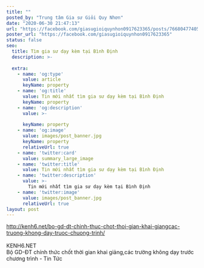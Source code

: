 ```yaml
---
title: ""
posted_by: "Trung tâm Gia sư Giỏi Quy Nhơn"
date: "2020-06-30 21:47:13"
url: "https://facebook.com/giasugioiquynhon0917623365/posts/766804774058185"
poster_url: "https://facebook.com/giasugioiquynhon0917623365"
status: false
seo:
  title: Tìm gia sư dạy kèm tại Bình Định
  description: >-
    
  extra:
    - name: 'og:type'
      value: article
      keyName: property
    - name: 'og:title'
      value: Tin mới nhất tìm gia sư dạy kèm tại Bình Định
      keyName: property
    - name: 'og:description'
      value: >-
        
      keyName: property
    - name: 'og:image'
      value: images/post_banner.jpg
      keyName: property
      relativeUrl: true
    - name: 'twitter:card'
      value: summary_large_image
    - name: 'twitter:title'
      value: Tin mới nhất tìm gia sư dạy kèm tại Bình Định
    - name: 'twitter:description'
      value: >-
        Tin mới nhất tìm gia sư dạy kèm tại Bình Định
    - name: 'twitter:image'
      value: images/post_banner.jpg
      relativeUrl: true
layout: post
---
```

http://kenh6.net/bo-gd-dt-chinh-thuc-chot-thoi-gian-khai-giangcac-truong-khong-day-truoc-chuong-trinh/<br><br>KENH6.NET<br>Bộ GD-ĐT chính thức chốt thời gian khai giảng,các trường không dạy trước chương trình - Tin Tức
